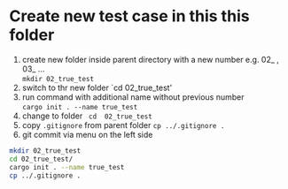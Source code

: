 # Create new test case in this this folder

1. create new folder inside parent directory with a new number
e.g. 02_ , 03_ ...  
`mkdir 02_true_test`
2. switch to thr new folder 
`cd 02_true_test'
3. run command with additional name without previous number  
`cargo init . --name true_test`
4. change to folder
` cd  02_true_test`
5. copy `.gitignore` from parent folder
` cp ../.gitignore . `
6. git commit via menu on the left side




``` bash
mkdir 02_true_test 
cd 02_true_test/
cargo init . --name true_test
cp ../.gitignore .
```
